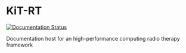 # KiT-RT

[![Documentation Status](https://readthedocs.org/projects/kit-rt/badge/?version=latest)](https://kit-rt.readthedocs.io/en/latest/?badge=latest)

Documentation host for an high-performance computing radio therapy framework